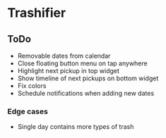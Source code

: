 # Trashifier

## ToDo
- Removable dates from calendar
- Close floating button menu on tap anywhere
- Highlight next pickup in top widget
- Show timeline of next pickups on bottom widget
- Fix colors
- Schedule notifications when adding new dates

### Edge cases
- Single day contains more types of trash

